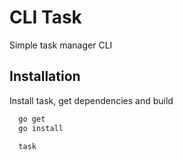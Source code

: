 
# CLI Task

Simple task manager CLI

## Installation

Install task, get dependencies and build

```bash
  go get
  go install

  task
```
